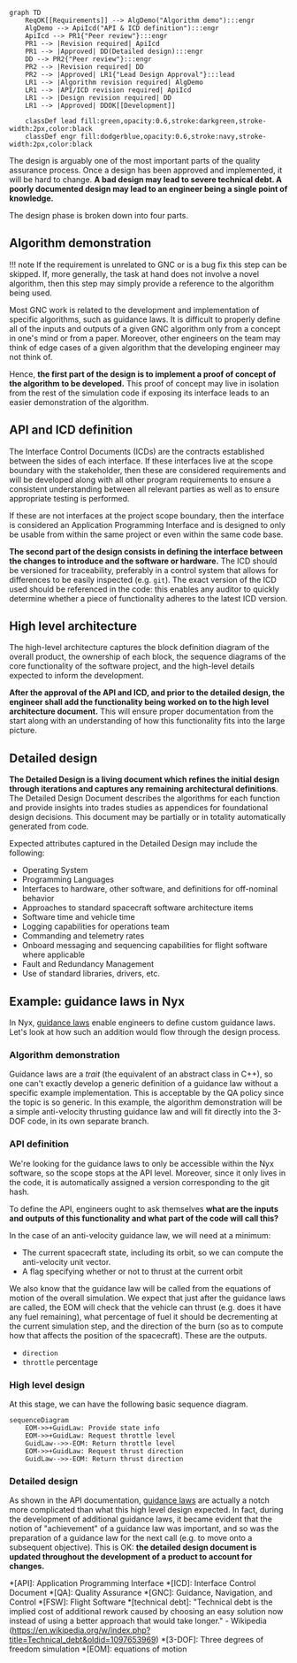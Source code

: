 ```mermaid
graph TD
    ReqOK[[Requirements]] --> AlgDemo("Algorithm demo"):::engr
    AlgDemo --> ApiIcd("API & ICD definition"):::engr
    ApiIcd --> PR1{"Peer review"}:::engr
    PR1 --> |Revision required| ApiIcd
    PR1 --> |Approved| DD(Detailed design):::engr
    DD --> PR2{"Peer review"}:::engr
    PR2 --> |Revision required| DD
    PR2 --> |Approved| LR1{"Lead Design Approval"}:::lead
    LR1 --> |Algorithm revision required| AlgDemo
    LR1 --> |API/ICD revision required| ApiIcd
    LR1 --> |Design revision required| DD
    LR1 --> |Approved| DDOK[[Development]]

    classDef lead fill:green,opacity:0.6,stroke:darkgreen,stroke-width:2px,color:black
    classDef engr fill:dodgerblue,opacity:0.6,stroke:navy,stroke-width:2px,color:black
```

The design is arguably one of the most important parts of the quality assurance process. Once a design has been approved and implemented, it will be hard to change. **A bad design may lead to severe technical debt. A poorly documented design may lead to an engineer being a single point of knowledge.**

The design phase is broken down into four parts.

## Algorithm demonstration

!!! note
    If the requirement is unrelated to GNC or is a bug fix this step can be skipped. If, more generally, the task at hand does not involve a novel algorithm, then this step may simply provide a reference to the algorithm being used.

Most GNC work is related to the development and implementation of specific algorithms, such as guidance laws. It is difficult to properly define all of the inputs and outputs of a given GNC algorithm only from a concept in one's mind or from a paper. Moreover, other engineers on the team may think of edge cases of a given algorithm that the developing engineer may not think of.

Hence, **the first part of the design is to implement a proof of concept of the algorithm to be developed.** This proof of concept may live in isolation from the rest of the simulation code if exposing its interface leads to an easier demonstration of the algorithm.

## API and ICD definition
The Interface Control Documents (ICDs) are the contracts established between the sides of each interface. If these interfaces live at the scope boundary with the stakeholder, then these are considered requirements and will be developed along with all other program requirements to ensure a consistent understanding between all relevant parties as well as to ensure appropriate testing is performed.

If these are not interfaces at the project scope boundary, then the interface is considered an Application Programming Interface and is designed to only be usable from within the same project or even within the same code base.

**The second part of the design consists in defining the interface between the changes to introduce and the software or hardware.** The ICD should be versioned for traceability, preferably in a control system that allows for differences to be easily inspected (e.g. `git`). The exact version of the ICD used should be referenced in the code: this enables any auditor to quickly determine whether a piece of functionality adheres to the latest ICD version.

## High level architecture
The high-level architecture captures the block definition diagram of the overall product, the ownership of each block, the sequence diagrams of the core functionality of the software project, and the high-level details expected to inform the development.

**After the approval of the API and ICD, and prior to the detailed design, the engineer shall add the functionality being worked on to the high level architecture document.** This will ensure proper documentation from the start along with an understanding of how this functionality fits into the large picture.

## Detailed design

**The Detailed Design is a living document which refines the initial design through iterations and captures any remaining architectural definitions**. The Detailed Design Document describes the algorithms for each function and provide insights into trades studies as appendices for foundational design decisions. This document may be partially or in totality automatically generated from code.

Expected attributes captured in the Detailed Design may include the following:

+ Operating System
+ Programming Languages
+ Interfaces to hardware, other software, and definitions for off-nominal behavior
+ Approaches to standard spacecraft software architecture items
+ Software time and vehicle time
+ Logging capabilities for operations team
+ Commanding and telemetry rates
+ Onboard messaging and sequencing capabilities for flight software where applicable
+ Fault and Redundancy Management
+ Use of standard libraries, drivers, etc.

## Example: guidance laws in Nyx
In Nyx, [guidance laws](https://docs.rs/nyx-space/latest/nyx_space/dynamics/guidance/trait.GuidanceLaw.html) enable engineers to define custom guidance laws. Let's look at how such an addition would flow through the design process.

### Algorithm demonstration
Guidance laws are a _trait_ (the equivalent of an abstract class in C++), so one can't exactly develop a generic definition of a guidance law without a specific example implementation. This is acceptable by the QA policy since the topic is so generic. In this example, the algorithm demonstration will be a simple anti-velocity thrusting guidance law and will fit directly into the 3-DOF code, in its own separate branch.

### API definition
We're looking for the guidance laws to only be accessible within the Nyx software, so the scope stops at the API level. Moreover, since it only lives in the code, it is automatically assigned a version corresponding to the git hash.

To define the API, engineers ought to ask themselves **what are the inputs and outputs of this functionality and what part of the code will call this?**

In the case of an anti-velocity guidance law, we will need at a minimum:

+ The current spacecraft state, including its orbit, so we can compute the anti-velocity unit vector.
+ A flag specifying whether or not to thrust at the current orbit

We also know that the guidance law will be called from the equations of motion of the overall simulation. We expect that just after the guidance laws are called, the EOM will check that the vehicle can thrust (e.g. does it have any fuel remaining), what percentage of fuel it should be decrementing at the current simulation step, and the direction of the burn (so as to compute how that affects the position of the spacecraft). These are the outputs.

+ `direction`
+ `throttle` percentage

### High level design

At this stage, we can have the following basic sequence diagram.

```mermaid
sequenceDiagram
    EOM->>+GuidLaw: Provide state info
    EOM->>+GuidLaw: Request throttle level
    GuidLaw-->>-EOM: Return throttle level
    EOM->>+GuidLaw: Request thrust direction
    GuidLaw-->>-EOM: Return thrust direction
```

### Detailed design

As shown in the API documentation, [guidance laws](https://docs.rs/nyx-space/latest/nyx_space/dynamics/guidance/trait.GuidanceLaw.html) are actually a notch more complicated than what this high level design expected. In fact, during the development of additional guidance laws, it became evident that the notion of "achievement" of a guidance law was important, and so was the preparation of a guidance law for the next call (e.g. to move onto a subsequent objective). This is OK: **the detailed design document is updated throughout the development of a product to account for changes.**


*[API]: Application Programming Interface
*[ICD]: Interface Control Document
*[QA]: Quality Assurance
*[GNC]: Guidance, Navigation, and Control
*[FSW]: Flight Software
*[technical debt]: "Technical debt is the implied cost of additional rework caused by choosing an easy solution now instead of using a better approach that would take longer." - Wikipedia (https://en.wikipedia.org/w/index.php?title=Technical_debt&oldid=1097653969)
*[3-DOF]: Three degrees of freedom simulation
*[EOM]: equations of motion